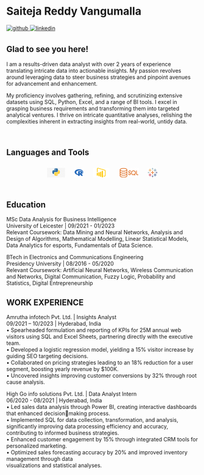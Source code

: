 # Saiteja Reddy Vangumalla  
  

<a href="https://github.com/saitejareddyv" target="_blank">
<img src=https://img.shields.io/badge/github-%2324292e.svg?&style=for-the-badge&logo=github&logoColor=white alt=github style="margin-bottom: 5px;" />
</a>
<a href="https://www.linkedin.com/in/saitejareddyvangumalla/" target="_blank">
<img src=https://img.shields.io/badge/linkedin-%231E77B5.svg?&style=for-the-badge&logo=linkedin&logoColor=white alt=linkedin style="margin-bottom: 5px;" />
</a>  
  



## Glad to see you here!  
I am a results-driven data analyst with over 2 years of experience translating intricate data into actionable insights. My passion revolves around leveraging data to steer business strategies and pinpoint avenues for advancement and enhancement.

My proficiency involves gathering, refining, and scrutinizing extensive datasets using SQL, Python, Excel, and a range of BI tools. I excel in grasping business requirements and transforming them into targeted analytical ventures. I thrive on intricate quantitative analyses, relishing the complexities inherent in extracting insights from real-world, untidy data. 
  

<br/>  


## Languages and Tools  
<div align="center">  
<a href="https://github.com/saitejareddyv/saitejareddyv/blob/main/python.jpg" target="_blank"><img style="margin: 10px" src="https://github.com/saitejareddyv/saitejareddyv/blob/main/python.jpg" alt="Python" height="25" /></a> 
<a href="https://github.com/saitejareddyv/saitejareddyv/blob/main/4846356.png" target="_blank"><img style="margin: 10px" src="https://github.com/saitejareddyv/saitejareddyv/blob/main/4846356.png" alt="R" height="25" /></a>  
<a href="https://github.com/saitejareddyv/saitejareddyv/blob/main/Microsoft-Power-BI-Logo-2013.png" target="_blank"><img style="margin: 10px" src="https://github.com/saitejareddyv/saitejareddyv/blob/main/Microsoft-Power-BI-Logo-2013.png" alt="Power BI" height="25" /></a>  
<a href="https://github.com/saitejareddyv/saitejareddyv/blob/main/sql.png" target="_blank"><img style="margin: 10px" src="https://github.com/saitejareddyv/saitejareddyv/blob/main/sql.png" alt="SQL" height="25" /></a>  
<a href="https://github.com/saitejareddyv/saitejareddyv/blob/main/tableau-software.svg" target="_blank"><img style="margin: 10px" src="https://github.com/saitejareddyv/saitejareddyv/blob/main/tableau-software.svg" alt="Tableau" height="25" /></a>  
  
</div>  

<br/> 

## Education
MSc Data Analysis for Business Intelligence <br>
University of Leicester | 09/2021 - 01/2023 <br>
Relevant Coursework: Data Mining and Neural Networks, Analysis and Design of Algorithms, Mathematical Modelling, Linear Statistical Models, Data Analytics for esports, Fundamentals of Data Science.

BTech in Electronics and Communications Engineering <br> 
Presidency University | 08/2016 - 05/2020 <br>
Relevant Coursework: Artificial Neural Networks, Wireless Communication and Networks, Digital Communication, Fuzzy Logic, Probability and Statistics, Digital Entrepreneurship

## WORK EXPERIENCE
Amrutha infotech Pvt. Ltd. | Insights Analyst<br>
09/2021 – 10/2023 | Hyderabad, India
<br>
• Spearheaded formulation and reporting of KPIs for 25M annual web visitors using SQL and Excel 
Sheets, partnering directly with the executive team.<br>
• Developed a logistic regression model, yielding a 15% visitor increase by guiding SEO targeting 
decisions.<br>
• Collaborated on pricing strategies leading to an 18% reduction for a user segment, boosting yearly 
revenue by $100K.<br>
• Uncovered insights improving customer conversions by 32% through root cause analysis.
<br>

High Go info solutions Pvt. Ltd. | Data Analyst Intern<br>
06/2020 - 08/2021 | Hyderabad, India<br>
• Led sales data analysis through Power BI, creating interactive dashboards that enhanced decisionmaking process.<br>
• Implemented SQL for data collection, transformation, and analysis, significantly improving data
processing efficiency and accuracy, contributing to informed business strategies.<br>
• Enhanced customer engagement by 15% through integrated CRM tools for personalized marketing.<br>
• Optimized sales forecasting accuracy by 20% and improved inventory management through data <br>
visualizations and statistical analyses.<br>
